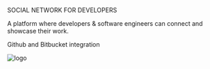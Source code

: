 SOCIAL NETWORK FOR DEVELOPERS

A platform where developers & software engineers can connect and showcase their work.

Github and Bitbucket integration

![logo](https://user-images.githubusercontent.com/35396238/58249311-340ecf00-7d67-11e9-846e-c4fc3ebaddb9.png)

